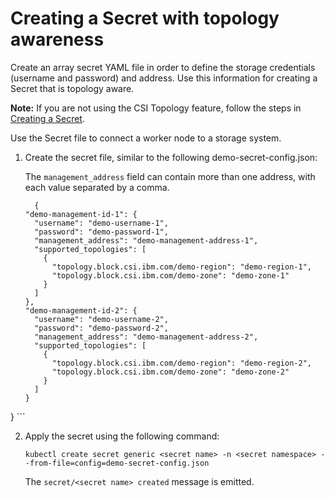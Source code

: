 # Creating a Secret with topology awareness

Create an array secret YAML file in order to define the storage credentials (username and password) and address. Use this information for creating a Secret that is topology aware.

**Note:** If you are not using the CSI Topology feature, follow the steps in [Creating a Secret](csi_ug_config_create_secret.md).

Use the Secret file to connect a worker node to a storage system.

1. Create the secret file, similar to the following demo-secret-config.json:

    The `management_address` field can contain more than one address, with each value separated by a comma.

    ```
      {
    "demo-management-id-1": {
      "username": "demo-username-1",
      "password": "demo-password-1",
      "management_address": "demo-management-address-1",
      "supported_topologies": [
        {
          "topology.block.csi.ibm.com/demo-region": "demo-region-1",
          "topology.block.csi.ibm.com/demo-zone": "demo-zone-1"
        }
      ]
    },
    "demo-management-id-2": {
      "username": "demo-username-2",
      "password": "demo-password-2",
      "management_address": "demo-management-address-2",
      "supported_topologies": [
        {
          "topology.block.csi.ibm.com/demo-region": "demo-region-2",
          "topology.block.csi.ibm.com/demo-zone": "demo-zone-2"
        }
      ]
    }
  }
     ```
       
2. Apply the secret using the following command:

    `kubectl create secret generic <secret name> -n <secret namespace> --from-file=config=demo-secret-config.json`
    

     The `secret/<secret name> created` message is emitted.
 
